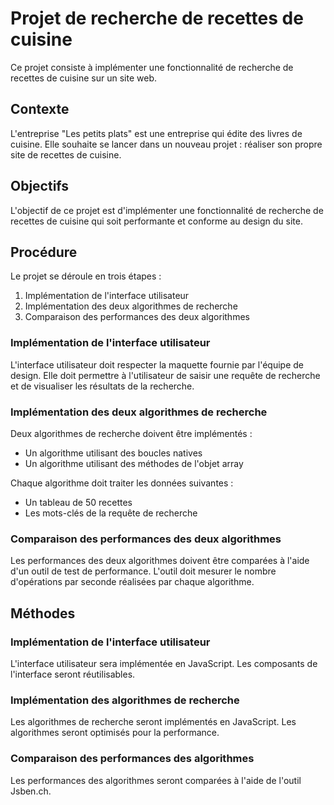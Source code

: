 # Projet de recherche de recettes de cuisine

Ce projet consiste à implémenter une fonctionnalité de recherche de recettes de cuisine sur un site web.

## Contexte

L'entreprise "Les petits plats" est une entreprise qui édite des livres de cuisine. Elle souhaite se lancer dans un nouveau projet : réaliser son propre site de recettes de cuisine.

## Objectifs

L'objectif de ce projet est d'implémenter une fonctionnalité de recherche de recettes de cuisine qui soit performante et conforme au design du site.

## Procédure

Le projet se déroule en trois étapes :

1. Implémentation de l'interface utilisateur
2. Implémentation des deux algorithmes de recherche
3. Comparaison des performances des deux algorithmes

### Implémentation de l'interface utilisateur

L'interface utilisateur doit respecter la maquette fournie par l'équipe de design. Elle doit permettre à l'utilisateur de saisir une requête de recherche et de visualiser les résultats de la recherche.

### Implémentation des deux algorithmes de recherche

Deux algorithmes de recherche doivent être implémentés :

* Un algorithme utilisant des boucles natives
* Un algorithme utilisant des méthodes de l'objet array

Chaque algorithme doit traiter les données suivantes :

* Un tableau de 50 recettes
* Les mots-clés de la requête de recherche

### Comparaison des performances des deux algorithmes

Les performances des deux algorithmes doivent être comparées à l'aide d'un outil de test de performance. L'outil doit mesurer le nombre d'opérations par seconde réalisées par chaque algorithme.

## Méthodes

### Implémentation de l'interface utilisateur

L'interface utilisateur sera implémentée en JavaScript. Les composants de l'interface seront réutilisables.

### Implémentation des algorithmes de recherche

Les algorithmes de recherche seront implémentés en JavaScript. Les algorithmes seront optimisés pour la performance.

### Comparaison des performances des algorithmes

Les performances des algorithmes seront comparées à l'aide de l'outil Jsben.ch.

